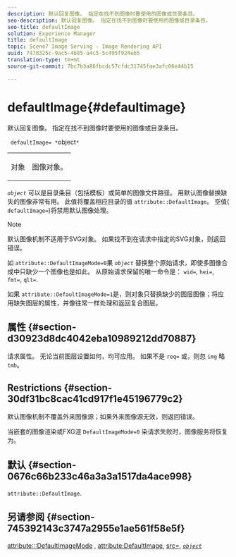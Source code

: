 ```yaml
---
description: 默认回复图像。 指定在找不到图像时要使用的图像或目录条目。
seo-description: 默认回复图像。 指定在找不到图像时要使用的图像或目录条目。
seo-title: defaultImage
solution: Experience Manager
title: defaultImage
topic: Scene7 Image Serving - Image Rendering API
uuid: 7478325c-9ac5-4b85-a4c5-5c495f924eb5
translation-type: tm+mt
source-git-commit: 7bc7b3a86fbcdc57cfdc31745fae3afc06e44b15

---
```



# defaultImage{#defaultimage}

默认回复图像。 指定在找不到图像时要使用的图像或目录条目。

` defaultImage= *`object`*`

<table id="simpletable_C1FC14B7D9AE476DB2B10EB402944335"> 
 <tr class="strow"> 
  <td class="stentry"> <p> <span class="codeph"> <span class="varname"> 对象 </span></span> </p> </td> 
  <td class="stentry"> <p>图像对象。 </p> </td> 
 </tr> 
</table>

*`object`* 可以是目录条目（包括模板）或简单的图像文件路径。 用默认图像替换缺失的图像非常有用。 此值将覆盖相应目录的值 `attribute::DefaultImage`。 空值( `defaultImage=`)将禁用默认图像处理。

>[!NOTE]
>
>默认图像机制不适用于SVG对象。 如果找不到在请求中指定的SVG对象，则返回错误。

如 `attribute::DefaultImageMode=0`果 *`object`* 替换整个原始请求，即使多图像合成中只缺少一个图像也是如此。 从原始请求保留的唯一命令是： `wid=`, `hei=`, `fmt=`, `qlt=`.

如果 `attribute::DefaultImageMode=1`是，则对象只替换缺少的图层图像；将应用缺失图层的属性，并像往常一样处理和返回复合图层。

## 属性 {#section-d30923d8dc4042eba10989212dd70887}

请求属性。 无论当前图层设置如何，均可应用。 如果不是 `req=` 或，则忽 `img` 略 `tmb`。

## Restrictions {#section-30df31bc8cac41cd917f1e45196779c2}

默认图像机制不覆盖外来图像源；如果外来图像源无效，则返回错误。

当嵌套的图像渲染或FXG渲 `DefaultImageMode=0` 染请求失败时，图像服务将恢复为。

## 默认 {#section-0676c66b233c46a3a3a1517da4ace998}

`attribute::DefaultImage`.

## 另请参阅 {#section-745392143c3747a2955e1ae561f58e5f}

[attribute:::DefaultImageMode](../../../../../is-api/image-catalog/image-serving-api-ref/c-image-catalog-reference/c-attributes-reference/r-defaultimagemode.md#reference-8a996af162f84e46bbe9e6e0d4e26782) , [attribute:DefaultImage](../../../../../is-api/image-catalog/image-serving-api-ref/c-image-catalog-reference/c-attributes-reference/r-is-cat-defaultimage.md#reference-8e9900e129f54ed68462a3c2fc3bc433), [src=](../../../../../is-api/http-ref/image-serving-api-ref/c-http-protocol-reference/c-command-reference/r-src.md#reference-f6506637778c4c69bf106a7924a91ab1), [*`object`*](../../../../../is-api/http-ref/image-serving-api-ref/c-http-protocol-reference/c-data-types/r-object.md#reference-2591bd24548d462782c68d138ef795a0)
